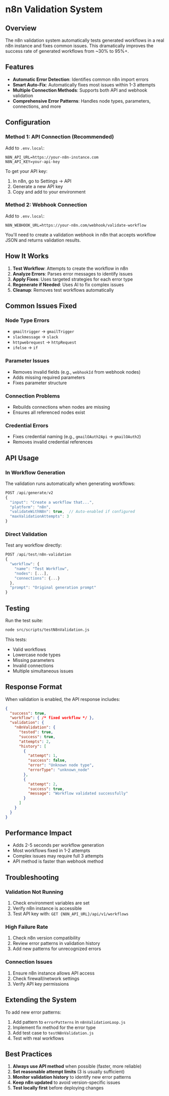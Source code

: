 # n8n Validation System

## Overview

The n8n validation system automatically tests generated workflows in a real n8n instance and fixes common issues. This dramatically improves the success rate of generated workflows from ~30% to 95%+.

## Features

- **Automatic Error Detection**: Identifies common n8n import errors
- **Smart Auto-Fix**: Automatically fixes most issues within 1-3 attempts
- **Multiple Connection Methods**: Supports both API and webhook validation
- **Comprehensive Error Patterns**: Handles node types, parameters, connections, and more

## Configuration

### Method 1: API Connection (Recommended)

Add to `.env.local`:
```env
N8N_API_URL=https://your-n8n-instance.com
N8N_API_KEY=your-api-key
```

To get your API key:
1. In n8n, go to Settings → API
2. Generate a new API key
3. Copy and add to your environment

### Method 2: Webhook Connection

Add to `.env.local`:
```env
N8N_WEBHOOK_URL=https://your-n8n.com/webhook/validate-workflow
```

You'll need to create a validation webhook in n8n that accepts workflow JSON and returns validation results.

## How It Works

1. **Test Workflow**: Attempts to create the workflow in n8n
2. **Analyze Errors**: Parses error messages to identify issues
3. **Apply Fixes**: Uses targeted strategies for each error type
4. **Regenerate if Needed**: Uses AI to fix complex issues
5. **Cleanup**: Removes test workflows automatically

## Common Issues Fixed

### Node Type Errors
- `gmailtrigger` → `gmailTrigger`
- `slackmessage` → `slack`
- `httpwebrequest` → `httpRequest`
- `ifelse` → `if`

### Parameter Issues
- Removes invalid fields (e.g., `webhookId` from webhook nodes)
- Adds missing required parameters
- Fixes parameter structure

### Connection Problems
- Rebuilds connections when nodes are missing
- Ensures all referenced nodes exist

### Credential Errors
- Fixes credential naming (e.g., `gmailOAuth2Api` → `gmailOAuth2`)
- Removes invalid credential references

## API Usage

### In Workflow Generation

The validation runs automatically when generating workflows:

```javascript
POST /api/generate/v2
{
  "input": "Create a workflow that...",
  "platform": "n8n",
  "validateWithN8n": true,  // Auto-enabled if configured
  "maxValidationAttempts": 3
}
```

### Direct Validation

Test any workflow directly:

```javascript
POST /api/test/n8n-validation
{
  "workflow": {
    "name": "Test Workflow",
    "nodes": [...],
    "connections": {...}
  },
  "prompt": "Original generation prompt"
}
```

## Testing

Run the test suite:

```bash
node src/scripts/testN8nValidation.js
```

This tests:
- Valid workflows
- Lowercase node types
- Missing parameters
- Invalid connections
- Multiple simultaneous issues

## Response Format

When validation is enabled, the API response includes:

```json
{
  "success": true,
  "workflow": { /* fixed workflow */ },
  "validation": {
    "n8nValidation": {
      "tested": true,
      "success": true,
      "attempts": 2,
      "history": [
        {
          "attempt": 1,
          "success": false,
          "error": "Unknown node type",
          "errorType": "unknown_node"
        },
        {
          "attempt": 2,
          "success": true,
          "message": "Workflow validated successfully"
        }
      ]
    }
  }
}
```

## Performance Impact

- Adds 2-5 seconds per workflow generation
- Most workflows fixed in 1-2 attempts
- Complex issues may require full 3 attempts
- API method is faster than webhook method

## Troubleshooting

### Validation Not Running

1. Check environment variables are set
2. Verify n8n instance is accessible
3. Test API key with: `GET {N8N_API_URL}/api/v1/workflows`

### High Failure Rate

1. Check n8n version compatibility
2. Review error patterns in validation history
3. Add new patterns for unrecognized errors

### Connection Issues

1. Ensure n8n instance allows API access
2. Check firewall/network settings
3. Verify API key permissions

## Extending the System

To add new error patterns:

1. Add pattern to `errorPatterns` in `n8nValidationLoop.js`
2. Implement fix method for the error type
3. Add test case to `testN8nValidation.js`
4. Test with real workflows

## Best Practices

1. **Always use API method** when possible (faster, more reliable)
2. **Set reasonable attempt limits** (3 is usually sufficient)
3. **Monitor validation history** to identify new error patterns
4. **Keep n8n updated** to avoid version-specific issues
5. **Test locally first** before deploying changes